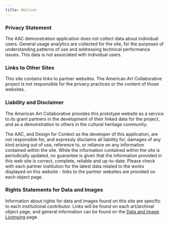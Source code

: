 ```yaml
---
title: Notices
---
```


### Privacy Statement

The AAC demonstration application does not collect data about individual users. General usage analytics are collected for the site, for the purposes of understanding patterns of use and addressing technical performance issues. This data is not associated with individual users.

### Links to Other Sites
This site contains links to partner websites. The American Art Collaborative project is not responsible for the privacy practices or the content of those websites.

### Liability and Disclaimer

The American Art Collaborative provides this prototype website as a service to its grant partners in the development of their linked data for the project, and as a demonstration to others in the cultural heritage community.

The AAC, and Design for Context as the developer of this application, are not responsible for, and expressly disclaims all liability for, damages of any kind arising out of use, reference to, or reliance on any information contained within the site. While the information contained within the site is periodically updated, no guarantee is given that the information provided in this web site is correct, complete, reliable and up-to-date. Please check with each partner institution for the latest data related to the works displayed on this website - links to the partner websites are provided on each object page.

### Rights Statements for Data and Images

Information about rights for data and images found on this site are specific to each institutional contributor. Links will be found on each art/archival object page, and general information can be found on the [Data and Image Licensing](/licensing.html) page.
